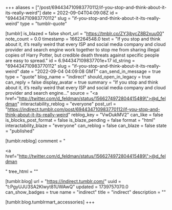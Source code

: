 +++
aliases = ["/post/694434710983770112/if-you-stop-and-think-about-it-its-really-weird"]
date = 2022-09-04T04:09:08Z
id = "694434710983770112"
slug = "if-you-stop-and-think-about-it-its-really-weird"
type = "tumblr-quote"

[tumblr]
is_blazed = false
short_url = "https://tmblr.co/ZY3jbycZ8B2xuu00"
note_count = 0.0
timestamp = 1662264548.0
text = "If you stop and think about it, it’s really weird that every ISP and social media company and cloud provider and search engine work together to stop me from sharing illegal copies of Harry Potter, but credible death threats against specific people are easy to spread."
id = 6.944347109837701e+17
id_string = "694434710983770112"
slug = "if-you-stop-and-think-about-it-its-really-weird"
date = "2022-09-04 04:09:08 GMT"
can_send_in_message = true
type = "quote"
blog_name = "indirect"
should_open_in_legacy = true
can_reply = false
display_avatar = true
summary = "If you stop and think about it, it’s really weird that every ISP and social media company and cloud provider and search engine..."
source = "<a href=\"http://twitter.com/d_feldman/status/1566274972804415489\">@d_feldman</a>"
interactability_reblog = "everyone"
post_url = "https://indirect.tumblr.com/post/694434710983770112/if-you-stop-and-think-about-it-its-really-weird"
reblog_key = "VwDukMV2"
can_like = false
is_blocks_post_format = false
is_blaze_pending = false
format = "html"
interactability_blaze = "everyone"
can_reblog = false
can_blaze = false
state = "published"

[tumblr.reblog]
comment = "<p><a href=\"http://twitter.com/d_feldman/status/1566274972804415489\">@d_feldman</a></p>"
tree_html = ""

[tumblr.blog]
url = "https://indirect.tumblr.com/"
uuid = "t:PgyUJU3SA2Klwyt81UWAwQ"
updated = 1739757070.0
can_show_badges = true
name = "indirect"
title = "indirect"
description = ""

[tumblr.blog.tumblrmart_accessories]
+++
